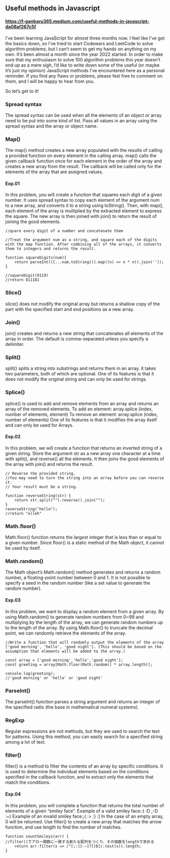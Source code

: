 ## Useful methods in Javascript

#### https://f-ganbaru365.medium.com/useful-methods-in-javascript-da08af267c5f

I've been learning JavaScript for almost three months now. I feel like I’ve got the basics down, so I’ve tried to start
Codewars and LeetCode to solve algorithm problems, but I can’t seem to get my hands on anything on my own.
It’s been almost a month since the year 2022 started. In order to make sure that my enthusiasm to solve 100 algorithm
problems this year doesn’t end up as a mere sigh, I’d like to write down some of the useful (or maybe it’s just my
opinion) JavaScript methods I’ve encountered here as a personal reminder.
If you find any flaws or problems, please feel free to comment on them, and I will be happy to hear from you.

So let’s get to it!

### Spread syntax

The spread syntax can be used when all the elements of an object or array need to be put into some kind of list. Pass
all values in an array using the spread syntax and the array or object name.

### Map()

The map() method creates a new array populated with the results of calling a provided function on every element in the
calling array. map() calls the given callback function once for each element in the order of the array and creates a new
array from the result. The callback will be called only for the elements of the array that are assigned values.

#### Exp.01

In this problem, you will create a function that squares each digit of a given number.
It uses spread syntax to copy each element of the argument num to a new array, and converts it to a string using
toString().
Then, with map(), each element of the array is multiplied by the extracted element to express the square.
The new array is then joined with join() to return the result of joining the good elements.

    //quare every digit of a number and concatenate them
    
    //Treat the argument num as a string, and square each of the digits with the map function. After combining all of the arrays, it converts them to integers and returns the result.
    
    function squareDigits(num){
        return parseInt(([...num.toString()].map((n) => n * n)).join(''));
    }
    
    //squareDigit(9119)
    //return 811181

### Slice()

slice() does not modify the original array but returns a shallow copy of the part with the specified start and end
positions as a new array.

### Join()

join() creates and returns a new string that concatenates all elements of the array in order. The default is
comma-separated unless you specify a delimiter.

### Split()

split() splits a string into substrings and returns them in an array. it takes two parameters, both of which are
optional. One of its features is that it does not modify the original string and can only be used for strings.

### Splice()

splice() is used to add and remove elements from an array and returns an array of the removed elements.
To add an element: array.splice (index, number of elements, element)
To remove an element: array.splice (index, number of elements)
One of its features is that it modifies the array itself and can only be used for Arrays.

#### Exp.02

In this problem, we will create a function that returns an inverted string of a given string.
Store the argument str as a new array one character at a time with split(), and reverse() all the elements. It then
joins the good elements of the array with join() and returns the result.

    // Reverse the provided string.
    //You may need to turn the string into an array before you can reverse it.
    // Your result must be a string.
    
    function reverseString(str) {
        return str.split("").reverse().join("");
    }
    reverseString("hello");
    //return "olleh"

### Math.floor()

Math.floor() function returns the largest integer that is less than or equal to a given number. Since floor() is a
static method of the Math object, it cannot be used by itself.

### Math.random()

The Math object’s Math.random() method generates and returns a random number, a floating-point number between 0 and 1.
It is not possible to specify a seed in the random number (like a set value to generate the random number).

#### Exp.03

In this problem, we want to display a random element from a given array.
By using Math.random() to generate random numbers from 0~99 and multiplying by the length of the array, we can generate
random numbers up to the length of the array. By using Math.floor() to truncate the decimal point, we can randomly
retrieve the elements of the array.

    //Write a function that will randomly output the elements of the array ['good morning', 'hello', 'good night']. (This should be based on the assumption that elements will be added to the array.)
    
    const array = ['good morning','hello','good night'];
    const greeting = array[Math.floor(Math.random() * array.length)];
    
    console.log(greeting);
    //'good morning' or 'hello' or 'good night'

### ParseInt()

The parseInt() function parses a string argument and returns an integer of the specified radix (the base in mathematical
numeral systems).

### RegExp

Regular expressions are not methods, but they are used to search the text for patterns. Using this method, you can
easily search for a specified string among a lot of text.

### filter()

filter() is a method to filter the contents of an array by specific conditions.
It is used to determine the individual elements based on the conditions specified in the callback function, and to
extract only the elements that match the conditions.

#### Exp.04

In this problem, you will complete a function that returns the total number of elements of a given “smiley face”.
Example of a valid smiley face::) :D ;-D :~)
Example of an invalid smiley face:;( :> :} :]
In the case of an empty array, 0 will be returned.
Use filter() to create a new array that matches the arrow function, and use length to find the number of matches.

    function countSmileys(arr) {
    //filter()でアロー関数に一致する新たな配列をつくり、その個数をlengthで求める
        return arr.filter(x => /^[;:][-~]?[)D]/.test(x)).length;
    }
